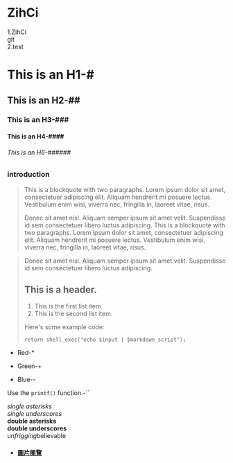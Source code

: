 # ZihCi
1.ZihCi  
git   
2.test
# This is an H1-#
## This is an H2-##
### This is an H3-###
#### This is an H4-####
###### This is an H6-######
### introduction
> This is a blockquote with two paragraphs. Lorem ipsum dolor sit amet,
> consectetuer adipiscing elit. Aliquam hendrerit mi posuere lectus.
> Vestibulum enim wisi, viverra nec, fringilla in, laoreet vitae, risus.
> 
> Donec sit amet nisl. Aliquam semper ipsum sit amet velit. Suspendisse
> id sem consectetuer libero luctus adipiscing.
> This is a blockquote with two paragraphs. Lorem ipsum dolor sit amet,
consectetuer adipiscing elit. Aliquam hendrerit mi posuere lectus.
Vestibulum enim wisi, viverra nec, fringilla in, laoreet vitae, risus.

> Donec sit amet nisl. Aliquam semper ipsum sit amet velit. Suspendisse
id sem consectetuer libero luctus adipiscing.
> ## This is a header.
> 
> 1.   This is the first list item.
> 2.   This is the second list item.
> 
> Here's some example code:
> 
>     return shell_exec("echo $input | $markdown_script");

* Red-*   
+ Green-+  
- Blue--   

Use the `printf()` function.-``

*single asterisks*  
_single underscores_  
**double asterisks**  
__double underscores__  
un*frigging*believable  

*  ####  [圖片閱覽][photoView]
[photoView]:https://github.com/ZihCiLai/PhotosView/
